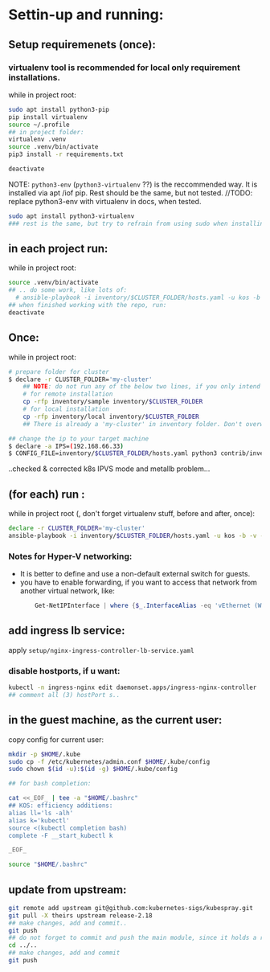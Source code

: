 # Settin-up and running:

## Setup requiremenets (once):
### virtualenv tool is recommended for local only requirement installations.
while in project root:
```bash
sudo apt install python3-pip
pip install virtualenv
source ~/.profile
## in project folder:
virtualenv .venv
source .venv/bin/activate
pip3 install -r requirements.txt

deactivate
```
NOTE: `python3-env` (`python3-virtualenv` ??) is the reccommended way. It is installed via apt /iof pip. Rest should be the same, but not tested.
//TODO: replace python3-env with virtualenv in docs, when tested.

```bash
sudo apt install python3-virtualenv
### rest is the same, but try to refrain from using sudo when installing stuff.
```

## in each project run:
while in project root:

```bash
source .venv/bin/activate
## .. do some work, like lots of: 
  # ansible-playbook -i inventory/$CLUSTER_FOLDER/hosts.yaml -u kos -b -v --private-key=~/.ssh/id_rsa cluster.yml 2>&1 | tee ansible_run_01-out.tx
## when finished working with the repo, run:
deactivate
```

## Once:
while in project root:
```bash
# prepare folder for cluster
$ declare -r CLUSTER_FOLDER='my-cluster'
    ## NOTE: do not run any of the below two lines, if you only intend to work on 'my-cluster'.
    # for remote installation
    cp -rfp inventory/sample inventory/$CLUSTER_FOLDER
    # for local installation
    cp -rfp inventory/local inventory/$CLUSTER_FOLDER
    ## There is already a 'my-cluster' in inventory folder. Don't overwrite it!!!

## change the ip to your target machine
$ declare -a IPS=(192.168.66.33)
$ CONFIG_FILE=inventory/$CLUSTER_FOLDER/hosts.yaml python3 contrib/inventory_builder/inventory.py ${IPS[@]}
```

..checked & corrected k8s IPVS mode and metallb problem...

## (for each) run :
while in project root (, don't forget virtualenv stuff, before and after, once):
```bash
declare -r CLUSTER_FOLDER='my-cluster'
ansible-playbook -i inventory/$CLUSTER_FOLDER/hosts.yaml -u kos -b -v --private-key=~/.ssh/id_rsa cluster.yml 2>&1 | tee setup/ansible-run-01.log
```

### Notes for Hyper-V networking:
- It is better to define and use a non-default external switch for guests.
- you have to enable forwarding, if you want to access that network from another virtual network, like:
  ```powershell
      Get-NetIPInterface | where {$_.InterfaceAlias -eq 'vEthernet (WSL)' -or $_.InterfaceAlias -eq 'vEthernet (<netname_in_Get-VMSwitch>)'} | Set-NetIPInterface -Forwarding Enabled  
  ```

## add ingress lb service:
apply `setup/nginx-ingress-controller-lb-service.yaml`
### disable hostports, if u want:
```bash
kubectl -n ingress-nginx edit daemonset.apps/ingress-nginx-controller
## comment all (3) hostPort s..
```

## in the guest machine, as the current user:
copy config for current user:
```bash
mkdir -p $HOME/.kube
sudo cp -f /etc/kubernetes/admin.conf $HOME/.kube/config
sudo chown $(id -u):$(id -g) $HOME/.kube/config

## for bash completion:

cat <<_EOF_ | tee -a "$HOME/.bashrc"
## KOS: efficiency additions:
alias ll='ls -alh'
alias k='kubectl'
source <(kubectl completion bash)
complete -F __start_kubectl k

_EOF_

source "$HOME/.bashrc"
```

## update from upstream:

```bash
git remote add upstream git@github.com:kubernetes-sigs/kubespray.git
git pull -X theirs upstream release-2.18
## make changes, add and commit..
git push
## do not forget to commit and push the main module, since it holds a reference to submodule HEAD's.
cd ../..
## make changes, add and commit
git push
```